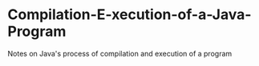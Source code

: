 # Compilation-E-xecution-of-a-Java-Program
Notes on Java's process of compilation and execution of a program 
